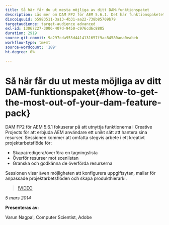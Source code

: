 ```yaml
---
title: Så här får du ut mesta möjliga av ditt DAM-funktionspaket
description: Läs mer om DAM FP2 för AEM 5.6.1. Det här funktionspaketet fokuserar på att utnyttja funktionerna i Creative Projects för att erbjuda ett unikt sätt att hantera materialanskaffning. Sessionen täcker steg-för-steg-arbetet i ett kreativt arbetsflöde för att skapa, redigera och överföra en tagningslista samt överföra resurser till tagningslistan. Det handlar också om att granska och godkänna överförda resurser. Du får också lära dig hur det går att konfigurera arbetsytan i Task, skapa mallar för anpassade projektarbetsflöden och skapa en produkthierarki.
discoiquuid: b5983511-3a13-4b31-aa22-738b85709b79
targetaudience: target-audience advanced
exl-id: 13067227-3006-407d-9450-c976cd6c8805
duration: 2919
source-git-commit: 9a297cda953d4414131657f9ac84580aea0eabeb
workflow-type: tm+mt
source-wordcount: '189'
ht-degree: 0%

---
```


# Så här får du ut mesta möjliga av ditt DAM-funktionspaket{#how-to-get-the-most-out-of-your-dam-feature-pack}

DAM FP2 för AEM 5.6.1 fokuserar på att utnyttja funktionerna i Creative Projects för att erbjuda AEM användare ett unikt sätt att hantera sina resurser. Sessionen kommer att omfatta stegvis arbete i ett kreativt projektarbetsflöde för:

* Skapa/redigera/överföra en tagningslista
* Överför resurser mot scenlistan
* Granska och godkänna de överförda resurserna

Sessionen visar även möjligheten att konfigurera uppgiftsytan, mallar för anpassade projektarbetsflöden och skapa produkthierarki.

>[!VIDEO](https://video.tv.adobe.com/v/19523/?quality=9)

*5 mars 2014*

**Presenteras av:**

Varun Nagpal, Computer Scientist, Adobe

<!--
[Get back to the Overview](https://helpx.adobe.com/experience-manager/kt/eseminars/gems/aem-index.html)
-->
